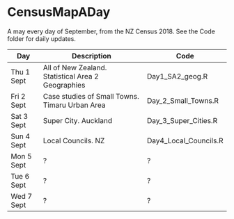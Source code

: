 # CensusMapADay
A may every day of September, from the NZ Census 2018. See the Code folder for daily updates.

| Day         | Description | Code |
| ----------- | ----------- | ----------- |
| Thu 1 Sept  | All of New Zealand. Statistical Area 2 Geographies  | Day1_SA2_geog.R |
| Fri 2 Sept  | Case studies of Small Towns. Timaru Urban Area   | Day_2_Small_Towns.R |
| Sat 3 Sept  | Super City. Auckland  | Day_3_Super_Cities.R |
| Sun 4 Sept  | Local Councils. NZ  | Day4_Local_Councils.R  |
| Mon 5 Sept  | ?  |?  |
| Tue 6 Sept  | ?  |?  |
| Wed 7 Sept  | ?  |?  |
